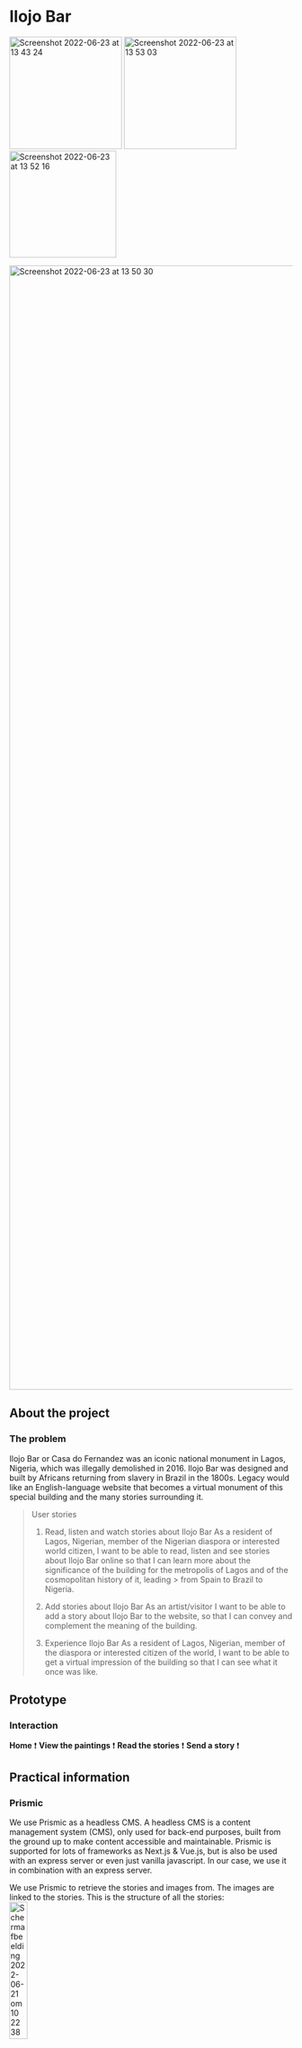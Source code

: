 # Ilojo Bar
<img width="200" alt="Screenshot 2022-06-23 at 13 43 24" src="https://user-images.githubusercontent.com/70900763/175290940-e4c28ef1-fd7b-4638-b2da-e1a6bd833ad3.png"> <img width="200" alt="Screenshot 2022-06-23 at 13 53 03" src="https://user-images.githubusercontent.com/70900763/175292442-ab9354b8-695c-40f6-a2bd-4270daaafd4b.png"> <img width="190" alt="Screenshot 2022-06-23 at 13 52 16" src="https://user-images.githubusercontent.com/70900763/175292344-a49df2b2-8b16-4ff5-8a69-0d35dc1bcba5.png">


<img width="2000" alt="Screenshot 2022-06-23 at 13 50 30" src="https://user-images.githubusercontent.com/70900763/175292064-d842399c-8445-47cf-9c97-8c453645908d.png">

## About the project
### The problem
Ilojo Bar or Casa do Fernandez was an iconic national monument in Lagos, Nigeria, which was illegally demolished in 2016. Ilojo Bar was designed and built by Africans returning from slavery in Brazil in the 1800s. Legacy would like an English-language website that becomes a virtual monument of this special building and the many stories surrounding it.

> User stories
> 1. Read, listen and watch stories about Ilojo Bar
> As a resident of Lagos, Nigerian, member of the Nigerian diaspora or interested world citizen, I want to be able to read, listen and see stories about  Ilojo Bar online so that I can learn more about the significance of the building for the metropolis of Lagos and of the cosmopolitan history of it, leading > from Spain to Brazil to Nigeria.
>
> 2. Add stories about Ilojo Bar
> As an artist/visitor I want to be able to add a story about Ilojo Bar to the website, so that I can convey and complement the meaning of the building.
> 
> 3. Experience Ilojo Bar
> As a resident of Lagos, Nigerian, member of the diaspora or interested citizen of the world, I want to be able to get a virtual impression of the building so that I can see what it once was like. 


## Prototype
### Interaction
**Home**
❗
**View the paintings**
❗
**Read the stories**
❗
**Send a story**
❗


## Practical information
### Prismic
We use Prismic as a headless CMS. A headless CMS is a content management system (CMS), only used for back-end purposes, built from the ground up to make content accessible and maintainable. Prismic is supported for lots of frameworks as Next.js & Vue.js, but is also be used with an express server or even just vanilla javascript. In our case, we use it in combination with an express server.

We use Prismic to retrieve the stories and images from. The images are linked to the stories. This is the structure of all the stories:<br>
<img width="25%" alt="Schermafbeelding 2022-06-21 om 10 22 38" src="https://user-images.githubusercontent.com/70577898/174752624-5f87c7b2-fe26-4337-a1e7-78454f60feec.png">


For more information how to use Prismic click [here](https://prismic.io/docs/technologies/express-overview_)

### Activity diagram
❗
### Used packages
- [EJS](https://www.npmjs.com/package/ejs)
- [express](https://www.npmjs.com/package/express)
- [dotenv](https://www.npmjs.com/package/dotenv)
- [body-parser](https://www.npmjs.com/package/body-parser)
- [nodemailer](https://www.npmjs.com/package/nodemailer)
- [@prismicio/client](npmjs.com/package/@prismicio/client)
- [@prismicio/helpers](https://www.npmjs.com/package/@prismicio/helpers)
- [node-dev](https://www.npmjs.com/package/node-dev)
- [multer](https://www.npmjs.com/package/multer)

## How to install/use the code
Install and use this repo in a view simple steps:
1. Clone this repo with git clone ``https://github.com/Sophievanderburg/ilojo-bar.git``
2. Install all the used packages with ``npm install``
3. Start the server with ``npm run dev``
4. Open http://localhost:2020/ in your favourite browser
Good luck! 🍀



